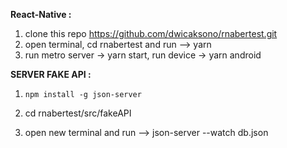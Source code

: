 **React-Native :**

1. clone this repo https://github.com/dwicaksono/rnabertest.git
2. open terminal, cd rnabertest and run --> yarn
3. run metro server -> yarn start, run device -> yarn android

**SERVER FAKE API :**

1. ```
   npm install -g json-server
   ```

2. cd rnabertest/src/fakeAPI
3. open new terminal and run --> json-server --watch db.json
